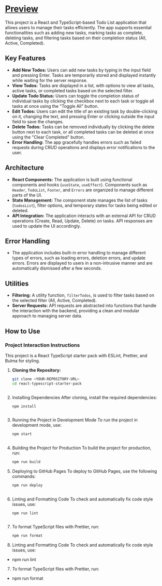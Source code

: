 # [Preview](https://v-shut.github.io/ToDo-App-with-API/)

This project is a React and TypeScript-based Todo List application that allows users to manage their tasks efficiently. The app supports essential functionalities such as adding new tasks, marking tasks as complete, deleting tasks, and filtering tasks based on their completion status (All, Active, Completed).

## Key Features

- **Add New Todos:** Users can add new tasks by typing in the input field and pressing Enter. Tasks are temporarily stored and displayed instantly while waiting for the server response.
- **View Todos:** Tasks are displayed in a list, with options to view all tasks, active tasks, or completed tasks based on the selected filter.
- **Update Todo Status:** Users can toggle the completion status of individual tasks by clicking the checkbox next to each task or toggle all tasks at once using the "Toggle All" button.
- **Edit Todos:** Users can edit the title of an existing task by double-clicking on it, changing the text, and pressing Enter or clicking outside the input field to save the changes.
- **Delete Todos:** Tasks can be removed individually by clicking the delete button next to each task, or all completed tasks can be deleted at once using the "Clear Completed" button.
- **Error Handling:** The app gracefully handles errors such as failed requests during CRUD operations and displays error notifications to the user.

## Architecture

- **React Components:** The application is built using functional components and hooks (`useState`, `useEffect`). Components such as `Header`, `TodoList`, `Footer`, and `Errors` are organized to manage different parts of the UI.
- **State Management:** The component state manages the list of tasks (`todosList`), filter options, and temporary states for tasks being edited or deleted.
- **API Integration:** The application interacts with an external API for CRUD operations (Create, Read, Update, Delete) on tasks. API responses are used to update the UI accordingly.

## Error Handling

- The application includes built-in error handling to manage different types of errors, such as loading errors, deletion errors, and update errors. Errors are displayed to users in a non-intrusive manner and are automatically dismissed after a few seconds.

## Utilities

- **Filtering:** A utility function, `filterTodos`, is used to filter tasks based on the selected filter (All, Active, Completed).
- **Server Requests:** API requests are abstracted into functions that handle the interaction with the backend, providing a clean and modular approach to managing server data.

## How to Use

### Project Interaction Instructions

This project is a React TypeScript starter pack with ESLint, Prettier, and Bulma for styling.

1. **Cloning the Repository:**
   ```bash
   git clone <YOUR-REPOSITORY-URL>
   cd react-typescript-starter-pack
  
2. Installing Dependencies
After cloning, install the required dependencies:
   ```bash
   npm install
  
3. Running the Project in Development Mode
To run the project in development mode, use:
   ```bash
   npm start
  
4. Building the Project for Production
To build the project for production, run:
   ```bash
   npm run build
5. Deploying to GitHub Pages
To deploy to GitHub Pages, use the following commands:
   ```bash
   npm run deploy
  
6. Linting and Formatting Code
To check and automatically fix code style issues, use:
   ```bash
   npm run lint
  
7. To format TypeScript files with Prettier, run:
      ```bash
   npm run format
  
6. Linting and Formatting Code
To check and automatically fix code style issues, use:
- npm run lint
  
7. To format TypeScript files with Prettier, run:
- npm run format
